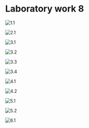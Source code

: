 Laboratory work 8
===

![1.1](https://github.com/filpatterson/Laboratory-works-for-SQL/blob/master/Laboratory%20work%208/images/task-1-9-ViewExplorer.png)

![2.1](https://github.com/filpatterson/Laboratory-works-for-SQL/blob/master/Laboratory%20work%208/images/task-2.png)

![3.1](https://github.com/filpatterson/Laboratory-works-for-SQL/blob/master/Laboratory%20work%208/images/task-1-9_3.png)

![3.2](https://github.com/filpatterson/Laboratory-works-for-SQL/blob/master/Laboratory%20work%208/images/task-1-9_3e.png)

![3.3](https://github.com/filpatterson/Laboratory-works-for-SQL/blob/master/Laboratory%20work%208/images/task-1-13_3.png)

![3.4](https://github.com/filpatterson/Laboratory-works-for-SQL/blob/master/Laboratory%20work%208/images/task-1-13_3e.png)

![4.1](https://github.com/filpatterson/Laboratory-works-for-SQL/blob/master/Laboratory%20work%208/images/task-1-9_4.png)

![4.2](https://github.com/filpatterson/Laboratory-works-for-SQL/blob/master/Laboratory%20work%208/images/task-1-13_4.png)

![5.1](https://github.com/filpatterson/Laboratory-works-for-SQL/blob/master/Laboratory%20work%208/images/task-1-9_5.png)

![5.2](https://github.com/filpatterson/Laboratory-works-for-SQL/blob/master/Laboratory%20work%208/images/task-1-13_5.png)

![6.1](https://github.com/filpatterson/Laboratory-works-for-SQL/blob/master/Laboratory%20work%208/images/task-6.png)